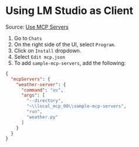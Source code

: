# Using LM Studio as Client

Source: [Use MCP Servers](https://lmstudio.ai/docs/app/plugins/mcp)

1. Go to `Chats`
2. On the right side of the UI, select `Program`.
3. Click on `Install` dropdown.
4. Select `Edit mcp.json`
5. To add `sample-mcp-servers`, add the following:

```json
{
  "mcpServers": {
    "weather-server": {
      "command": "uv",
      "args": [
        "--directory",
        "~\\local_mcp_00\\sample-mcp-servers",
        "run",
        "weather.py"
      ]
    }
  }
}
```